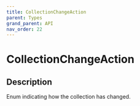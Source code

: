 ```yaml
---
title: CollectionChangeAction
parent: Types
grand_parent: API
nav_order: 22
---
```


# CollectionChangeAction

## Description

Enum indicating how the collection has changed.

